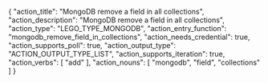 {
"action_title": "MongoDB remove a field in all collections",
"action_description": "MongoDB remove a field in all collections",
"action_type": "LEGO_TYPE_MONGODB",
"action_entry_function": "mongodb_remove_field_in_collections",
"action_needs_credential": true,
"action_supports_poll": true,
"action_output_type": "ACTION_OUTPUT_TYPE_LIST",
"action_supports_iteration": true,
"action_verbs": [
"add"
],
"action_nouns": [
"mongodb",
"field",
"collections"
]
}
